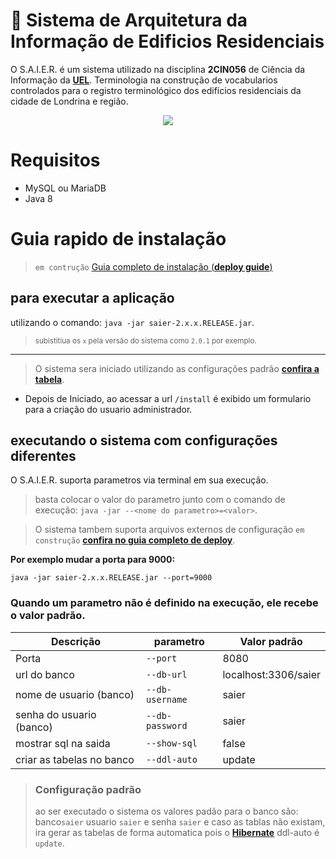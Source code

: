 # 🏢 Sistema de Arquitetura da Informação de Edificios Residenciais
O S.A.I.E.R. é um sistema utilizado na disciplina **2CIN056** de Ciência da Informação da [**UEL**](http://www.uel.br/ceca/cin/index.html).
Terminologia na construção de vocabularios
controlados para o registro terminológico dos edifícios residenciais da cidade de Londrina e região.

<p align="center">
  <img src="https://i.imgur.com/3qQ4j1V.png">
</p>

# Requisitos
 - MySQL ou MariaDB
 - Java 8

# Guia rapido de instalação
> `em contrução` [Guia completo de instalação (**deploy guide**)](#)
## para executar a aplicação

utilizando o comando:
`java -jar saier-2.x.x.RELEASE.jar`.
> <small>subistitiua os `x` pela versão do sistema como `2.0.1` por exemplo.</small>
_________________________
> O sistema sera iniciado utilizando as configurações padrão [**confira a tabela**](#quando-um-parametro-não-é-definido-na-execução-ele-recebe-o-valor-padrão).

- Depois de Iniciado, ao acessar a url `/install` é exibido um formulario para a
criação do usuario administrador.

## executando o sistema com configurações diferentes

O S.A.I.E.R. suporta parametros via terminal em sua execução.
> basta colocar o valor do parametro junto com o comando de execução: `java -jar --<nome do parametro>=<valor>`.

> O sistema tambem suporta arquivos externos de configuração `em construção` [**confira no guia completo de deploy**]().


**Por exemplo mudar a porta para 9000:**


```shell
java -jar saier-2.x.x.RELEASE.jar --port=9000
```

### Quando um parametro não é definido na execução, ele recebe o valor padrão.

|      **Descrição**        |  **parametro**  |              **Valor padrão**             |
|---------------------------|-----------------|-------------------------------------------|
| Porta                     | `--port`        | 8080                                      |
| url do banco              | `--db-url`      | localhost:3306/saier                      |
| nome de usuario (banco)   | `--db-username` | saier                                     |
| senha do usuario (banco)  | `--db-password` | saier                                     |
| mostrar sql na saida      | `--show-sql`    | false                                     |
| criar as tabelas no banco | `--ddl-auto`    | update                                    |

> ### Configuração padrão
> ao ser executado o sistema os valores padão para o banco são:
> banco`saier` usuario `saier` e senha `saier`
> e caso as tablas não existam, ira gerar as tabelas de forma automatica pois o [**Hibernate**](http://hibernate.org/orm/) ddl-auto é `update`.
